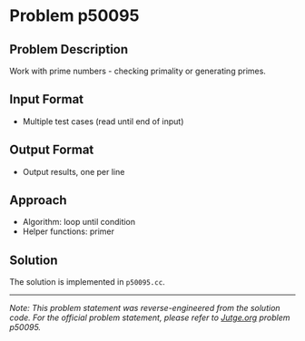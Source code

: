 # Problem p50095

## Problem Description

Work with prime numbers - checking primality or generating primes.

## Input Format

- Multiple test cases (read until end of input)

## Output Format

- Output results, one per line

## Approach

- Algorithm: loop until condition
- Helper functions: primer

## Solution

The solution is implemented in `p50095.cc`.

---

*Note: This problem statement was reverse-engineered from the solution code. For the official problem statement, please refer to [Jutge.org](https://jutge.org/) problem p50095.*
